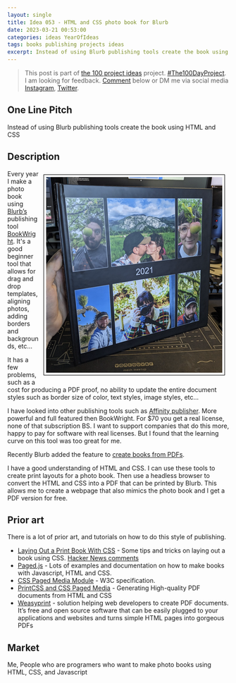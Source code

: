 ```yaml
---
layout: single
title: Idea 053 - HTML and CSS photo book for Blurb
date: 2023-03-21 00:53:00
categories: ideas YearOfIdeas
tags: books publishing projects ideas
excerpt: Instead of using Blurb publishing tools create the book using HTML and CSS
---
```


> This post is part of [the 100 project ideas](/projects/2023-100-ideas/) project. [#The100DayProject](https://www.the100dayproject.org/). I am looking for feedback. <a href='#utterances-comments'>Comment</a> below or DM me via social media <a href="https://instagram.com/funvill" rel="nofollow noopener noreferrer"><i class="fab fa-fw fa-instagram" aria-hidden="true"></i><span class="label">Instagram</span></a>, <a href="https://twitter.com/funvill" rel="nofollow noopener noreferrer"><i class="fab fa-fw fa-twitter" aria-hidden="true"></i><span class="label">Twitter</span></a>.

## One Line Pitch

Instead of using Blurb publishing tools create the book using HTML and CSS

## Description

<img src="/public/uploads/2023/photobook.png" alt="photobook" style="float: right; margin: 10px; border: 1px solid black; padding: 5px"/>Every year I make a photo book using [Blurb’s](https://www.blurb.ca/) publishing tool [BookWright](https://www.blurb.ca/bookwright). It's a good beginner tool that allows for drag and drop templates, aligning photos, adding borders and backgrounds, etc…

It has a few problems, such as a cost for producing a PDF proof, no ability to update the entire document styles such as border size of color, text styles, image styles, etc…

I have looked into other publishing tools such as [Affinity publisher](https://affinity.serif.com/en-us/publisher/). More powerful and full featured then BookWright. For $70 you get a real license, none of that subscription BS. I want to support companies that do this more, happy to pay for software with real licenses. But I found that the learning curve on this tool was too great for me.

Recently Blurb added the feature to [create books from PDFs](https://www.blurb.ca/pdf-to-book#createpdf).

I have a good understanding of HTML and CSS. I can use these tools to create print layouts for a photo book. Then use a headless browser to convert the HTML and CSS into a PDF that can be printed by Blurb. This allows me to create a webpage that also mimics the photo book and I get a PDF version for free.

## Prior art

There is a lot of prior art, and tutorials on how to do this style of publishing.

- [Laying Out a Print Book With CSS](https://iangmcdowell.com/blog/posts/laying-out-a-book-with-css/) - Some tips and tricks on laying out a book using CSS. [Hacker News comments](https://news.ycombinator.com/item?id=35242299) 
- [Paged.js](https://pagedjs.org/documentation/) - Lots of examples and documentation on how to make books with Javascript, HTML and CSS.
- [CSS Paged Media Module](https://www.w3.org/TR/css-page-3/) - W3C specification.
- [PrintCSS and CSS Paged Media](https://www.print-css.rocks/) - Generating High-quality PDF documents from HTML and CSS
- [Weasyprint](https://weasyprint.org/) - solution helping web developers to create PDF documents. It’s free and open source software that can be easily plugged to your applications and websites and turns simple HTML pages into gorgeous PDFs

## Market

Me, People who are programers who want to make photo books using HTML, CSS, and Javascript
